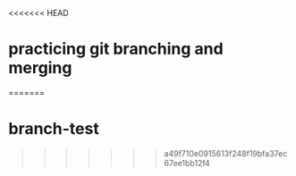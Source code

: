 <<<<<<< HEAD
# practicing git branching and merging
=======
# branch-test
>>>>>>> a49f710e0915613f248f19bfa37ec67ee1bb12f4
